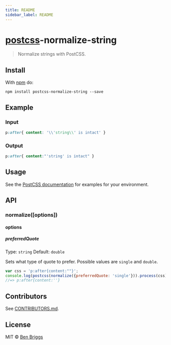 ```yaml
---
title: README
sidebar_label: README
---
```

# [postcss][postcss]-normalize-string

> Normalize strings with PostCSS.

## Install

With [npm](https://npmjs.org/package/postcss-normalize-string) do:

```
npm install postcss-normalize-string --save
```

## Example

### Input

```css
p:after{ content: '\\'string\\' is intact' }
```

### Output

```css
p:after{ content:"'string' is intact" }
```

## Usage

See the [PostCSS documentation](https://github.com/postcss/postcss#usage) for
examples for your environment.

## API

### normalize([options])

#### options

##### preferredQuote

Type: `string`
Default: `double`

Sets what type of quote to prefer. Possible values are `single` and `double`.

```js
var css = 'p:after{content:""}';
console.log(postcss(normalize({preferredQuote: 'single'})).process(css).css);
//=> p:after{content:''}
```

## Contributors

See [CONTRIBUTORS.md](https://github.com/cssnano/cssnano/blob/master/CONTRIBUTORS.md).

## License

MIT © [Ben Briggs](http://beneb.info)

[postcss]: https://github.com/postcss/postcss

